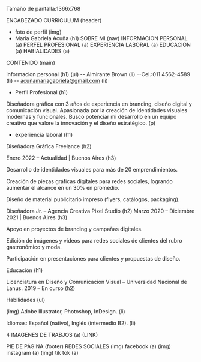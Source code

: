 Tamaño de pantalla:1366x768

ENCABEZADO CURRICULUM (header)
- foto de perfil (img)
- Maria Gabriela Acuña (h1)
SOBRE MI (nav)
INFORMACION PERSONAL (a)
PERFEL PROFESIONAL (a)
EXPERIENCIA LABORAL (a)
EDUCACION (a)
HABIALIDADES (a)


CONTENIDO (main)

informacion personal (h1)
(ul)
-- Almirante Brown (li)
--Cel.:011 4562-4589 (li)
-- acuñamariagabriela@gmail.com (li)


- Perfil Profesional (h1)

Diseñadora gráfica con 3 años de experiencia en branding, diseño digital y comunicación visual. Apasionada por la creación de identidades visuales modernas y funcionales.
Busco potenciar mi desarrollo en un equipo creativo que valore la innovación y el diseño estratégico. (p)


- experiencia laboral (h1)

Diseñadora Gráfica Freelance (h2)

Enero 2022 – Actualidad | Buenos Aires (h3)

Desarrollo de identidades visuales para más de 20 emprendimientos.

Creación de piezas gráficas digitales para redes sociales, logrando aumentar el alcance en un 30% en promedio.

Diseño de material publicitario impreso (flyers, catálogos, packaging).


Diseñadora Jr. – Agencia Creativa Pixel Studio (h2)
Marzo 2020 – Diciembre 2021 | Buenos Aires (h3)

Apoyo en proyectos de branding y campañas digitales.

Edición de imágenes y videos para redes sociales de clientes del rubro gastronómico y moda.

Participación en presentaciones para clientes y propuestas de diseño.

Educación (h1)

Licenciatura en Diseño y Comunicacion Visual – Universidad Nacional de Lanus.
2019 – En curso (h2)

Habilidades (ul)

(img)
Adobe Illustrator, Photoshop, InDesign. (li)



Idiomas: Español (nativo), Inglés (intermedio B2). (li)

4 IMAGENES DE TRABJOS (a)
(LINK)


PIE DE PÁGINA (footer)
REDES SOCIALES
(img)
facebook (a)
(img)
instagram (a)
(img)
tik tok (a)
